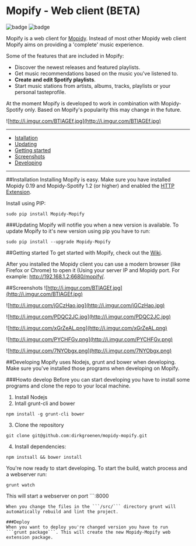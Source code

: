 Mopify - Web client (BETA)
======
![badge](https://img.shields.io/pypi/v/mopidy-mopify.svg?style=flat) ![badge](https://img.shields.io/pypi/dm/mopidy-mopify.svg)

Mopify is a web client for [Mopidy](https://github.com/mopidy/mopidy). Instead of most other Mopidy web client Mopify aims on providing a 'complete' music experience. 

Some of the features that are included in Mopify:
- Discover the newest releases and featured playlists.
- Get music recommendations based on the music you've listened to.
- **Create and edit Spotify playlists**.
- Start music stations from artists, albums, tracks, playlists or your personal tasteprofile.

At the moment Mopify is developed to work in combination with Mopidy-Spotify only. Based on Mopify's popularity this may change in the future.

![http://i.imgur.com/BTlAGEf.jpg](http://i.imgur.com/BTlAGEf.jpg)

---------
* [Istallation](#installation)
 * [Updating](#updating)
* [Getting started](#getting-started)
* [Screenshots](#screenshots)
* [Developing](#developing)
---------

##Installation
Installing Mopify is easy. Make sure you have installed Mopidy 0.19 and Mopidy-Spotify 1.2 (or higher) and enabled the [HTTP Extension](https://docs.mopidy.com/en/latest/ext/http/).

Install using PIP:
```
sudo pip install Mopidy-Mopify
```

###Updating
Mopify will notifie you when a new version is available. To update Mopify to it's new version using pip you have to run:
```
sudo pip install --upgrade Mopidy-Mopify
```

##Getting started
To get started with Mopify, check out the [Wiki](https://github.com/dirkgroenen/mopidy-mopify/wiki).

After you installed the Mopidy client you can use a modern browser (like Firefox or Chrome) to open it (Using your server IP and Mopidy port. For example: http://192.168.1.2:6680/mopify/. 

##Screenshots
![http://i.imgur.com/BTlAGEf.jpg](http://i.imgur.com/BTlAGEf.jpg)

![http://i.imgur.com/jGCzHao.jpg](http://i.imgur.com/jGCzHao.jpg)

![http://i.imgur.com/PDQC2JC.jpg](http://i.imgur.com/PDQC2JC.jpg)

![http://i.imgur.com/xGrZeAL.png](http://i.imgur.com/xGrZeAL.png)

![http://i.imgur.com/PYCHFGv.png](http://i.imgur.com/PYCHFGv.png)

![http://i.imgur.com/7NYObgx.png](http://i.imgur.com/7NYObgx.png)

##Developing
Mopify uses Nodejs, grunt and bower when developing. Make sure you've installed those programs when developing on Mopify. 

###Howto develop
Before you can start developing you have to install some programs and clone the repo to your local machine.

1. Install Nodejs
2. Intall grunt-cli and bower
```
npm install -g grunt-cli bower
```
3. Clone the repository 
```
git clone git@github.com:dirkgroenen/mopidy-mopify.git
```
4. Install dependencies:
```
npm instsall && bower install
```

You're now ready to start developing. To start the build, watch process and a webserver run:
```
grunt watch
```
This will start a webserver on port ```:8000
```
When you change the files in the ```/src/``` directory grunt will automatically rebuild and lint the project.

###Deploy
When you want to deploy you're changed version you have to run ```grunt package```. This will create the new Mopidy-Mopify web extension package.